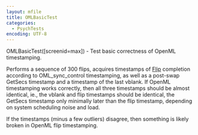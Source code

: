 ```yaml
---
layout: mfile
title: OMLBasicTest
categories:
  - PsychTests
encoding: UTF-8
---
```


OMLBasicTest([screenid=max]) - Test basic correctness of OpenML timestamping.

Performs a sequence of 300 flips, acquires timestamps of
[Flip](/docs/Flip) completion according to OML\_sync\_control timestamping,
as well as a post-swap GetSecs timestamp and a timestamp of
the last vblank. If OpenML timestamping works correctly, then
all three timestamps should be almost identical, ie., the vblank
and flip timestamps should be identical, the GetSecs timestamp
only minimally later than the flip timestamp, depending on
system scheduling noise and load.

If the timestamps (minus a few outliers) disagree, then
something is likely broken in OpenML flip timestamping.
